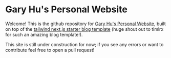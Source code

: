 # Gary Hu's Personal Website

Welcome! This is the github repository for [Gary Hu's Personal Website](https://garyhu.vercel.app), built on top of the [tailwind next.js starter blog template](https://github.com/timlrx/tailwind-nextjs-starter-blog) (huge shout out to timlrx for such an amazing blog template!).

This site is still under construction for now; if you see any errors or want to contribute feel free to open a pull request!
